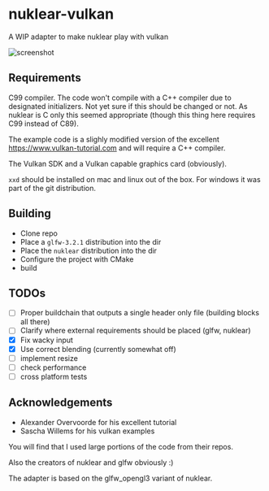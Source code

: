 # nuklear-vulkan

A WIP adapter to make nuklear play with vulkan

![screenshot](http://m0ppers.github.io/nuklear-vulkan.png)

## Requirements

C99 compiler. The code won't compile with a C++ compiler due to designated initializers.
Not yet sure if this should be changed or not. As nuklear
is C only this seemed appropriate (though this thing here
requires C99 instead of C89).

The example code is a slighly modified version of the excellent
https://www.vulkan-tutorial.com and will require a C++ compiler.

The Vulkan SDK and a Vulkan capable graphics card (obviously).

`xxd` should be installed on mac and linux out of the box. For windows it was part of the git distribution.

## Building

- Clone repo
- Place a `glfw-3.2.1` distribution into the dir
- Place the `nuklear` distribution into the dir
- Configure the project with CMake
- build

## TODOs

- [ ] Proper buildchain that outputs a single header only file (building blocks all there)
- [ ] Clarify where external requirements should be placed (glfw, nuklear)
- [x] Fix wacky input
- [x] Use correct blending (currently somewhat off)
- [ ] implement resize
- [ ] check performance
- [ ] cross platform tests

## Acknowledgements

- Alexander Overvoorde for his excellent tutorial
- Sascha Willems for his vulkan examples

You will find that I used large portions of the code from their repos.

Also the creators of nuklear and glfw obviously :)

The adapter is based on the glfw_opengl3 variant of nuklear.
